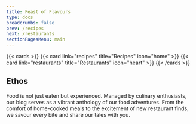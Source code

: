 ```yaml
---
title: Feast of Flavours
type: docs
breadcrumbs: false
prev: /recipes
next: /restaurants
sectionPagesMenu: main
---
```

{{< cards >}}
  {{< card link="recipes" title="Recipes" icon="home" >}} 
  {{< card link="restaurants" title="Restaurants" icon="heart" >}}
{{< /cards >}}
## Ethos
Food is not just eaten but experienced. Managed by culinary enthusiasts, our blog serves as a vibrant anthology of our food adventures. From the comfort of home-cooked meals to the excitement of new restaurant finds, we savour every bite and share our tales with you.
<!-- For more information, visit [Hextra](https://imfing.github.io/hextra). -->